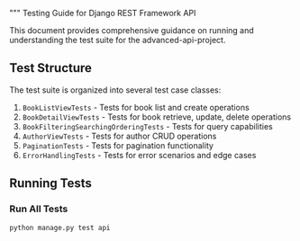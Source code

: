 """
Testing Guide for Django REST Framework API

This document provides comprehensive guidance on running and understanding
the test suite for the advanced-api-project.

## Test Structure

The test suite is organized into several test case classes:

1. `BookListViewTests` - Tests for book list and create operations
2. `BookDetailViewTests` - Tests for book retrieve, update, delete operations
3. `BookFilteringSearchingOrderingTests` - Tests for query capabilities
4. `AuthorViewTests` - Tests for author CRUD operations
5. `PaginationTests` - Tests for pagination functionality
6. `ErrorHandlingTests` - Tests for error scenarios and edge cases

## Running Tests

### Run All Tests
```bash
python manage.py test api